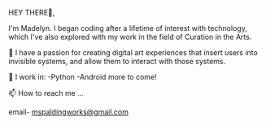 HEY THERE👋,

I'm Madelyn.  I began coding after a lifetime of interest with technology, which I've also explored with my work in the field of Curation in the Arts. 

👏 I have a passion for creating digital art experiences that insert users into invisible systems, and allow them to interact with those systems.  

🦾 I work in:
  -Python
  -Android
  more to come!

📫 How to reach me ...

email- mspaldingworks@gmail.com


<!---
mspaldingworks/mspaldingworks is a ✨ special ✨ repository because its `README.md` (this file) appears on your GitHub profile.
You can click the Preview link to take a look at your changes.
--->
